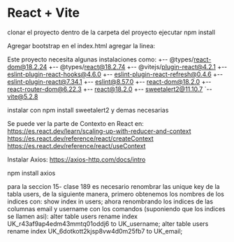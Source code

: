 # React + Vite
clonar el proyecto
dentro de la carpeta del proyecto ejecutar 
npm install

Agregar bootstrap
en el index.html agregar la linea:
<link href="https://cdn.jsdelivr.net/npm/bootstrap@5.3.3/dist/css/bootstrap.min.css" rel="stylesheet" integrity="sha384-QWTKZyjpPEjISv5WaRU9OFeRpok6YctnYmDr5pNlyT2bRjXh0JMhjY6hW+ALEwIH" crossorigin="anonymous">

Este proyecto necesita algunas instalaciones como:
+-- @types/react-dom@18.2.24
+-- @types/react@18.2.74
+-- @vitejs/plugin-react@4.2.1
+-- eslint-plugin-react-hooks@4.6.0
+-- eslint-plugin-react-refresh@0.4.6
+-- eslint-plugin-react@7.34.1
+-- eslint@8.57.0
+-- react-dom@18.2.0
+-- react-router-dom@6.22.3
+-- react@18.2.0
+-- sweetalert2@11.10.7
`-- vite@5.2.8

instalar con
npm install sweetalert2 y demas necesarias

Se puede ver la parte de Contexto en React en:
https://es.react.dev/learn/scaling-up-with-reducer-and-context
https://es.react.dev/reference/react/createContext
https://es.react.dev/reference/react/useContext

Instalar Axios:
https://axios-http.com/docs/intro

npm install axios

para la seccion 15- clase 189 es necesario renombrar las unique key de la tabla users, de la siguiente manera, primero obtenemos los nombres de los indices con:
show index in users;
ahora renombrando los indices de las columnas email y username con los comandos (suponiendo que los indices se llamen asi):
	alter table users rename index UK_r43af9ap4edm43mmtq01oddj6 to UK_username;
	alter table users rename index UK_6dotkott2kjsp8vw4d0m25fb7 to UK_email;




